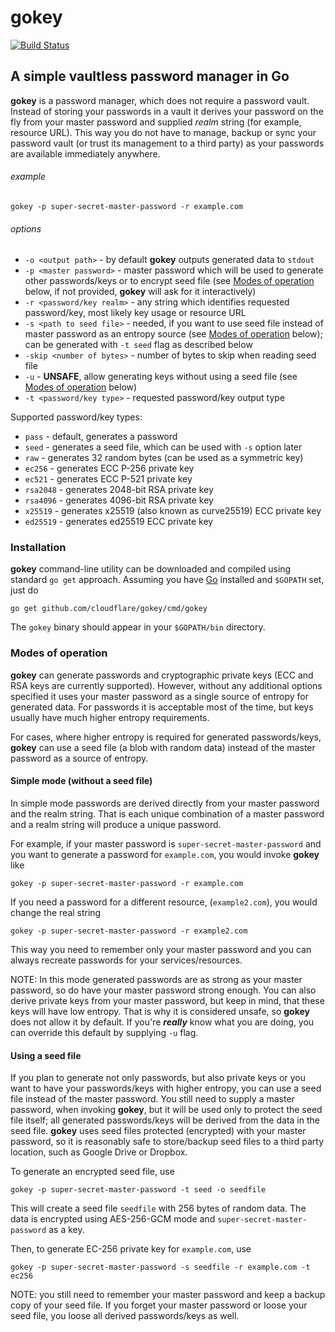 # gokey

[![Build Status](https://travis-ci.org/cloudflare/gokey.svg?branch=master)](https://travis-ci.org/cloudflare/gokey)

## A simple vaultless password manager in Go
**gokey** is a password manager, which does not require a password vault. Instead of storing your passwords in a vault it derives your password on the fly from your master password and supplied _realm_ string (for example, resource URL). This way you do not have to manage, backup or sync your password vault (or trust its management to a third party) as your passwords are available immediately anywhere.

###### example
```
gokey -p super-secret-master-password -r example.com
```

###### options

  - `-o <output path>` - by default **gokey** outputs generated data to `stdout`
  - `-p <master password>` - master password which will be used to generate other passwords/keys or to encrypt seed file (see [Modes of operation](#modes-of-operation) below, if not provided, **gokey** will ask for it interactively)
  - `-r <password/key realm>` - any string which identifies requested password/key, most likely key usage or resource URL
  - `-s <path to seed file>` - needed, if you want to use seed file instead of master password as an entropy source (see [Modes of operation](#modes-of-operation) below); can be generated with `-t seed` flag as described below
  - `-skip <number of bytes>` - number of bytes to skip when reading seed file
  - `-u` - **UNSAFE**, allow generating keys without using a seed file (see [Modes of operation](#modes-of-operation) below)
  - `-t <password/key type>` - requested password/key output type

Supported password/key types:
  * `pass` - default, generates a password
  * `seed` - generates a seed file, which can be used with `-s` option later
  * `raw` - generates 32 random bytes (can be used as a symmetric key)
  * `ec256` - generates ECC P-256 private key
  * `ec521` - generates ECC P-521 private key
  * `rsa2048` - generates 2048-bit RSA private key
  * `rsa4096` - generates 4096-bit RSA private key
  * `x25519` - generates x25519 (also known as curve25519) ECC private key
  * `ed25519` - generates ed25519 ECC private key

### Installation
**gokey** command-line utility can be downloaded and compiled using standard `go get` approach. Assuming you have [Go](https://golang.org/doc/install) installed and `$GOPATH` set, just do
```
go get github.com/cloudflare/gokey/cmd/gokey
```
The `gokey` binary should appear in your `$GOPATH/bin` directory.

### Modes of operation
**gokey** can generate passwords and cryptographic private keys (ECC and RSA keys are currently supported). However, without any additional options specified it uses your master password as a single source of entropy for generated data. For passwords it is acceptable most of the time, but keys usually have much higher entropy requirements.

For cases, where higher entropy is required for generated passwords/keys, **gokey** can use a seed file (a blob with random data) instead of the master password as a source of entropy.

#### Simple mode (without a seed file)
In simple mode passwords are derived directly from your master password and the realm string. That is each unique combination of a master password and a realm string will produce a unique password.

For example, if your master password is `super-secret-master-password` and you want to generate a password for `example.com`, you would invoke **gokey** like
```
gokey -p super-secret-master-password -r example.com
```

If you need a password for a different resource, (`example2.com`), you would change the real string
```
gokey -p super-secret-master-password -r example2.com
```
This way you need to remember only your master password and you can always recreate passwords for your services/resources.

NOTE: In this mode generated passwords are as strong as your master password, so do have your master password strong enough. You can also derive private keys from your master password, but keep in mind, that these keys will have low entropy. That is why it is considered unsafe, so **gokey** does not allow it by default. If you're **_really_** know what you are doing, you can override this default by supplying `-u` flag.

#### Using a seed file
If you plan to generate not only passwords, but also private keys or you want to have your passwords/keys with higher entropy, you can use a seed file instead of the master password. You still need to supply a master password, when invoking **gokey**, but it will be used only to protect the seed file itself; all generated passwords/keys will be derived from the data in the seed file. **gokey** uses seed files protected (encrypted) with your master password, so it is reasonably safe to store/backup seed files to a third party location, such as Google Drive or Dropbox.

To generate an encrypted seed file, use
```
gokey -p super-secret-master-password -t seed -o seedfile
```
This will create a seed file `seedfile` with 256 bytes of random data. The data is encrypted using AES-256-GCM mode and `super-secret-master-password` as a key.

Then, to generate EC-256 private key for `example.com`, use
```
gokey -p super-secret-master-password -s seedfile -r example.com -t ec256
```

NOTE: you still need to remember your master password and keep a backup copy of your seed file. If you forget your master password or loose your seed file, you loose all derived passwords/keys as well.
